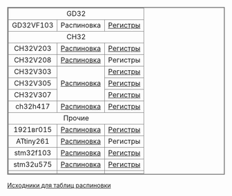 <style>

table{
    border-collapse: collapse;
    border-spacing: 0;
    border:2px solid #808080;
}

th{
    border:2px solid #808080;
    text-align: center;
}

td{
    border:1px solid #808080;
    text-align: center;
}

</style>

<body>

<table>
  <tr>
    <td colspan="3">GD32</td>
  </tr>
  <tr>
    <td>GD32VF103</td>
    <td>Распиновка</td>
    <td><a href="files/registers/GD32VF103.html">Регистры</a></td>
  </tr>
  <tr>
  <td colspan="3">CH32</td>
  </tr>
  <tr>
    <td>CH32V203</td>
    <td><a href="files/pintable/ch32v203.html">Распиновка</a></td>
    <td><a href="files/registers/CH32V203xx.html">Регистры</a></td>
  </tr>
<tr>
    <td>CH32V208</td>
    <td><a href="files/pintable/ch32v208.html">Распиновка</a></td>
    <td>Регистры</td>
  </tr>
  <tr>
    <td>CH32V303</td>
    <td rowspan="3"><a href="files/pintable/ch32v30x.html">Распиновка</a></td>
    <td><a href="files/registers/CH32V303xx.html">Регистры</a></td>
  </tr>
  <tr>
    <td>CH32V305</td>
    <td><a href="files/registers/CH32V305xx.html">Регистры</a></td>
  </tr>
  <tr>
    <td>CH32V307</td>
    <td><a href="files/registers/CH32V307xx.html">Регистры</a></td>
  </tr>
  <tr>
    <td>ch32h417</td>
    <td><a href="files/pintable/ch32h417.html">Распиновка</a></td>
    <td><a href="files/registers/CH32H417xx.html">Регистры</a></td>
  </tr>
  <tr>
  <td colspan="3">Прочие</td>
  </tr>
  <tr>
    <td>1921вг015</td>
    <td><a href="files/pintable/1921вг015.html">Распиновка</a></td>
    <td><a href="files/registers/K1921VG015.html">Регистры</a></td>
  </tr>
  <tr>
    <td>ATtiny261</td>
    <td><a href="files/pintable/ATtiny261.html">Распиновка</a></td>
    <td>Регистры</td>
  </tr>
  <tr>
    <td>stm32f103</td>
    <td><a href="files/pintable/stm32f103.html">Распиновка</a></td>
    <td><a href="files/registers/STM32F103.html">Регистры</a></td>
  </tr>
  <tr>
    <td>stm32u575</td>
    <td><a href="files/pintable/stm32u575.html">Распиновка</a></td>
    <td><a href="files/registers/STM32U575.html">Регистры</a></td>
  </tr>
  
  <tr>
    <td></td>
    <td><a href=""></a></td>
    <td><a href=""></a></td>
  </tr>
</table>

<a href="https://github.com/KarakatitsaRISCV/KarakatitsaRISCV.github.io/tree/main/docs/files/tables_src/">Исходники для таблиц распиновки</a>

</body>
